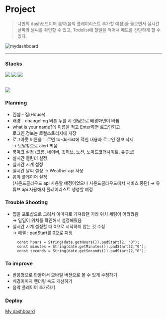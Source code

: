 # Project

> 나만의 dash보드이며 음악(음악 플레이리스트 추가할 예정)을 들으면서 실시간 날짜와 날씨를 확인할 수 있고, Todolist에 할일을 적어서 메모를 간단하게 할 수 있다.

![mydashboard](https://github.com/seongm2n/dashboard/assets/62044613/3b9210ed-60f7-4226-9989-a5cea677a762)

---

### Stacks

<p>
<img src="https://img.shields.io/badge/Code-JavaScript-informational?style=flat&logo=JavaScript&color=F7DF1E">
<img src="https://img.shields.io/badge/Code-HTML5-informational?style=flat&logo=HTML5&color=E34F26">
<img src="https://img.shields.io/badge/Style-CSS3-informational?style=flat&logo=CSS3&color=1572B6">
</p>
<br>
<img src="https://img.shields.io/badge/Tool-Visual Studio Code-informational?style=flat&logo=visualstudiocode&color=007ACC">

<br>

### Planning

- 컨셉 - 집(House)
- 배경 - changeImg 버튼 누를 시 랜덤으로 배경화면이 바뀜
- what is your name?에 이름을 적고 Enter하면 로그인되고  
  로그인 정보는 로컬스토리지에 저장
- 로그아웃 버튼을 누르면 to-do-list에 적힌 내용과 로그인 정보 삭제  
  → 모달창으로 alert 띄움
- 북마크 설정 (크롬, 네이버, 깃허브, 노션, 노마드코더사이트, 유튜브)
- 실시간 캘린더 설정
- 실시간 시계 설정
- 실시간 날씨 설정 → Weather api 사용
- 음악 플레이어 설정  
  (사운드클라우드 api 사용할 예정이었으나 사운드클라우드에서 서비스 중단) → 유튜브 api 사용해서 플레이리스트 생성할 예정

### Trouble Shooting

- 집을 포토샵으로 그려서 이미지로 가져왔던 거라 위치 세팅이 어려웠음  
  → 일일이 위치를 확인해서 설정해줬음
- 실시간 시계 설정할 때 0으로 시작하지 않는 것 수정  
  → 해결 : padStart를 0으로 지정
  ```
    const hours = String(date.getHours()).padStart(2, "0");
    const minutes = String(date.getMinutes()).padStart(2,"0");
    const seconds = String(date.getSeconds()).padStart(2,"0");
  ```

### To improve

- 반응형으로 만들어서 모바일 버전으로 볼 수 있게 수정하기
- 배경이미지 렌더링 속도 개선하기
- 음악 플레이어 추가하기

### Deploy

[My dashboard](https://tyommin-dashboard.netlify.app/)
